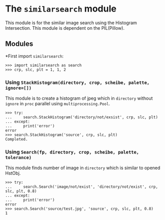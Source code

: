 # The `similarsearch` module

This module is for the similar image search using the Histogram Intersection.
This module is dependent on the PIL(Pillow).


## Modules

*First import `similarsearch`:

    >>> import similarsearch as search
    >>> crp, slc, plt = 1, 1, 2


### Using `StackHistogram(directory, crop, scheibe, palette, ignore=[])`

This module is to create a histogram of jpeg which in `directory` without
`ignore` in `proc` parallel using `multiprocessing.Pool`.

    >>> try:
    ...     search.StackHistogram('directory/not/exsist', crp, slc, plt)
    ... except:
    ...     print('error')
    error
    >>> search.StackHistogram('source', crp, slc, plt)
    Completed.


### Using `Search(fp, directory, crop, scheibe, palette, tolerance)`

This module finds number of image in `directory` which is similar to opened HstObj.

    >>> try:
    ...     search.Search('image/not/exist', 'directory/not/exist', crp, slc, plt, 0.8)
    ... except:
    ...     print('error')
    error
    >>> search.Search('source/test.jpg', 'source', crp, slc, plt, 0.8)
    1
